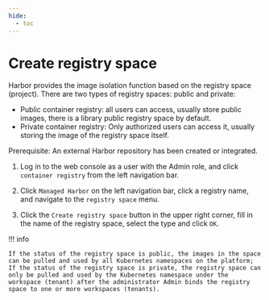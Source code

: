 ```yaml
---
hide:
  - toc
---
```


# Create registry space

Harbor provides the image isolation function based on the registry space (project). There are two types of registry spaces: public and private:

- Public container registry: all users can access, usually store public images, there is a library public registry space by default.
- Private container registry: Only authorized users can access it, usually storing the image of the registry space itself.

Prerequisite: An external Harbor repository has been created or integrated.

1. Log in to the web console as a user with the Admin role, and click `container registry` from the left navigation bar.

    

1. Click `Managed Harbor` on the left navigation bar, click a registry name, and navigate to the `registry space` menu.

1. Click the `Create registry space` button in the upper right corner, fill in the name of the registry space, select the type and click `OK`.

    

!!! info

    If the status of the registry space is public, the images in the space can be pulled and used by all Kubernetes namespaces on the platform;
    If the status of the registry space is private, the registry space can only be pulled and used by the Kubernetes namespace under the workspace (tenant) after the administrator Admin binds the registry space to one or more workspaces (tenants).